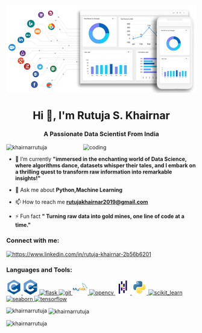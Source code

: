 ![logo](https://github.com/KhairnarRutuja/KhairnarRutuja/blob/main/Github%20Banner.gif)

<h1 align="center">Hi 👋, I'm Rutuja S. Khairnar</h1>
<h3 align="center">A Passionate Data Scientist From India</h3>

<img align="right" alt="coding" width="300" src="https://www.google.com/url?sa=i&url=https%3A%2F%2Fgithub.com%2FAkanksha-codes%2Fakanksha-codes&psig=AOvVaw2hrSp971phhcgW4jwvza5U&ust=1687882504009000&source=images&cd=vfe&ved=0CBEQjRxqFwoTCPCWvbuq4f8CFQAAAAAdAAAAABAp">
<p align="left"> <img src="https://komarev.com/ghpvc/?username=khairnarrutuja&label=Profile%20views&color=0e75b6&style=flat" alt="khairnarrutuja" /> </p>

- 🌱 I’m currently **"immersed in the enchanting world of Data Science, where algorithms dance, datasets whisper their tales, and I embark on a thrilling quest to transform raw information into remarkable insights!"**

- 💬 Ask me about **Python,Machine Learning**

- 📫 How to reach me **rutujakhairnar2019@gmail.com**

- ⚡ Fun fact **" Turning raw data into gold mines, one line of code at a time."**

<h3 align="left">Connect with me:</h3>
<p align="left">
<a href="https://linkedin.com/in/https://www.linkedin.com/in/rutuja-khairnar-2b56b6201" target="blank"><img align="center" src="https://raw.githubusercontent.com/rahuldkjain/github-profile-readme-generator/master/src/images/icons/Social/linked-in-alt.svg" alt="https://www.linkedin.com/in/rutuja-khairnar-2b56b6201" height="30" width="40" /></a>
</p>

<h3 align="left">Languages and Tools:</h3>
<p align="left"> <a href="https://www.cprogramming.com/" target="_blank" rel="noreferrer"> <img src="https://raw.githubusercontent.com/devicons/devicon/master/icons/c/c-original.svg" alt="c" width="40" height="40"/> </a> <a href="https://www.w3schools.com/cpp/" target="_blank" rel="noreferrer"> <img src="https://raw.githubusercontent.com/devicons/devicon/master/icons/cplusplus/cplusplus-original.svg" alt="cplusplus" width="40" height="40"/> </a> <a href="https://flask.palletsprojects.com/" target="_blank" rel="noreferrer"> <img src="https://www.vectorlogo.zone/logos/pocoo_flask/pocoo_flask-icon.svg" alt="flask" width="40" height="40"/> </a> <a href="https://git-scm.com/" target="_blank" rel="noreferrer"> <img src="https://www.vectorlogo.zone/logos/git-scm/git-scm-icon.svg" alt="git" width="40" height="40"/> </a> <a href="https://www.mysql.com/" target="_blank" rel="noreferrer"> <img src="https://raw.githubusercontent.com/devicons/devicon/master/icons/mysql/mysql-original-wordmark.svg" alt="mysql" width="40" height="40"/> </a> <a href="https://opencv.org/" target="_blank" rel="noreferrer"> <img src="https://www.vectorlogo.zone/logos/opencv/opencv-icon.svg" alt="opencv" width="40" height="40"/> </a> <a href="https://pandas.pydata.org/" target="_blank" rel="noreferrer"> <img src="https://raw.githubusercontent.com/devicons/devicon/2ae2a900d2f041da66e950e4d48052658d850630/icons/pandas/pandas-original.svg" alt="pandas" width="40" height="40"/> </a> <a href="https://www.python.org" target="_blank" rel="noreferrer"> <img src="https://raw.githubusercontent.com/devicons/devicon/master/icons/python/python-original.svg" alt="python" width="40" height="40"/> </a> <a href="https://scikit-learn.org/" target="_blank" rel="noreferrer"> <img src="https://upload.wikimedia.org/wikipedia/commons/0/05/Scikit_learn_logo_small.svg" alt="scikit_learn" width="40" height="40"/> </a> <a href="https://seaborn.pydata.org/" target="_blank" rel="noreferrer"> <img src="https://seaborn.pydata.org/_images/logo-mark-lightbg.svg" alt="seaborn" width="40" height="40"/> </a> <a href="https://www.tensorflow.org" target="_blank" rel="noreferrer"> <img src="https://www.vectorlogo.zone/logos/tensorflow/tensorflow-icon.svg" alt="tensorflow" width="40" height="40"/> </a> </p>

<p><img align="left" src="https://github-readme-stats.vercel.app/api/top-langs?username=khairnarrutuja&show_icons=true&locale=en&layout=compact" alt="khairnarrutuja" /></p>

<p>&nbsp;<img align="center" src="https://github-readme-stats.vercel.app/api?username=khairnarrutuja&show_icons=true&locale=en" alt="khairnarrutuja" /></p>

<p><img align="center" src="https://github-readme-streak-stats.herokuapp.com/?user=khairnarrutuja&" alt="khairnarrutuja" /></p>
